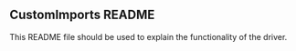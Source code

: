 ## CustomImports README

This README file should be used to explain the functionality of the driver.
